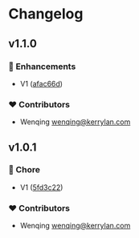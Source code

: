 # Changelog


## v1.1.0


### 🚀 Enhancements

- V1 ([afac66d](https://github.com/yisibell/nuxt-eruda/commit/afac66d))

### ❤️ Contributors

- Wenqing <wenqing@kerrylan.com>

## v1.0.1


### 🏡 Chore

- V1 ([5fd3c22](https://github.com/yisibell/nuxt-spritesmith/commit/5fd3c22))

### ❤️ Contributors

- Wenqing <wenqing@kerrylan.com>

